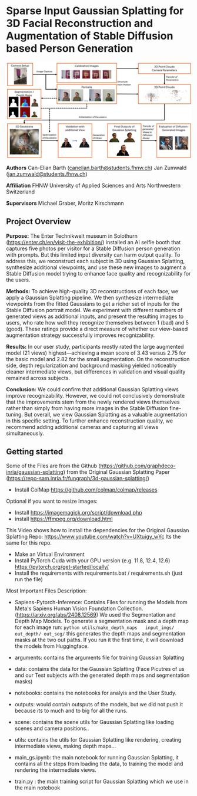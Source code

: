 # Sparse Input Gaussian Splatting for 3D Facial Reconstruction and Augmentation of Stable Diffusion based Person Generation

![Image](assets/pipeline.png)


**Authors**
Can-Elian Barth (canelian.barth@students.fhnw.ch)
Jan Zumwald (jan.zumwald@students.fhnw.ch)

**Affiliation**
FHNW University of Applied Sciences and Arts Northwestern Switzerland

**Supervisors**
Michael Graber, Moritz Kirschmann

## Project Overview

**Purpose:**
The Enter Technikwelt museum in Solothurn (https://enter.ch/en/visit-the-exhibition/) installed an AI selfie booth that captures five photos per visitor for a Stable Diffusion person generation with prompts. 
But this limited input diversity can harm output quality. To address this, we reconstruct each subject in 3D using Gaussian Splatting, synthesize additional viewpoints, and use these new images to augment a Stable Diffusion model trying to enhance face quality and recognizability for the users.

**Methods:**
To achieve high-quality 3D reconstructions of each face, we apply a Gaussian Splatting pipeline. We then synthesize intermediate viewpoints from the fitted Gaussians to get a richer set of inputs for the Stable Diffusion portrait model.
We experiment with different numbers of generated views as additional inputs, and present the resulting images to users, who rate how well they recognize themselves between 1 (bad) and 5 (good). These ratings provide a direct measure of whether our view-based augmentation strategy successfully improves recognizability.

**Results:**
In our user study, participants mostly rated the large augmented model (21 views) highest—achieving a mean score of 3.43 versus 2.75 for the basic model and 2.82 for the small augmentation.
On the reconstruction side, depth regularization and background masking yielded noticeably cleaner intermediate views, but differences in validation and visual quality remained across subjects.

**Conclusion:**
We could confirm that additional Gaussian Splatting views improve recognizability. However, we could not conclusively demonstrate that the improvements stem from the newly rendered views themselves rather than simply from having more images in the Stable Diffusion fine-tuning.
But overall, we view Gaussian Splatting as a valuable augmentation in this specific setting. To further enhance reconstruction quality, we recommend adding additional cameras and capturing all views simultaneously.


## Getting started
Some of the Files are from the Github (https://github.com/graphdeco-inria/gaussian-splatting) from the Original Gaussian Splatting Paper (https://repo-sam.inria.fr/fungraph/3d-gaussian-splatting/)
- Install ColMap https://github.com/colmap/colmap/releases

Optional if you want to resize Images:
- Install https://imagemagick.org/script/download.php
- install https://ffmpeg.org/download.html

This Video shows how to install the dependencies for the Original Gaussian Splatting Repo: https://www.youtube.com/watch?v=UXtuigy_wYc
Its the same for this repo.

- Make an Virtual Environment
- Install PyTorch Cuda with your GPU version (e.g. 11.8, 12.4, 12.6) https://pytorch.org/get-started/locally/
- Install the requirements with requirements.bat / requirements.sh (just run the file)

Most Important Files Description:
- Sapiens-Pytorch-Inference: Contains Files for running the Models from Meta's Sapiens Human Vision Foundation Collection. (https://arxiv.org/abs/2408.12569)
We used the Segmentation and Depth Map Models. To generate a segmentation mask and a depth map for each image run: 
```python utils/make_depth_maps   input_imgs/ out_depth/ out_seg/``` this generates the depth maps and segmentation masks at the two out paths.
If you run it the first time, it will download the models from Huggingface.

- arguments: contains the arguments file for training Gaussian Splatting

- data: contains the data for the Gaussian Splatting (Face Picutres of us and our Test subjects with the generated depth maps and segmentation masks)

- notebooks: contains the notebooks for analyis and the User Study.

- outputs: would contain outsputs of the models, but we did not push it because its to much and to big for all the runs.

- scene: contains the scene utils for Gaussian Splatting like loading scenes and camera positions..

- utils: contains the utils for Gaussian Splatting like rendering, creating intermediate views, making depth maps...

- main_gs.ipynb: the main notebook for running Gaussian Splatting, it contains all the steps from loading the data, to training the model and rendering the intermediate views.

- train.py : the main training script for Gaussian Splatting which we use in the main notebook
